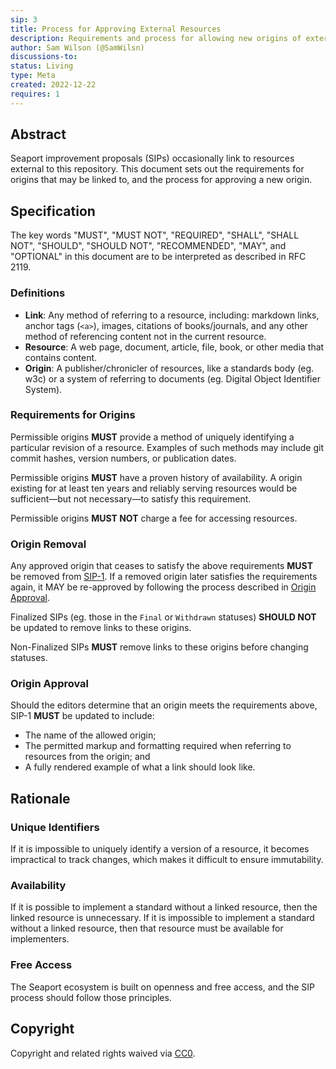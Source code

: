 ```yaml
---
sip: 3
title: Process for Approving External Resources
description: Requirements and process for allowing new origins of external resources
author: Sam Wilson (@SamWilsn)
discussions-to:
status: Living
type: Meta
created: 2022-12-22
requires: 1
---
```


## Abstract

Seaport improvement proposals (SIPs) occasionally link to resources external to this repository. This document sets out the requirements for origins that may be linked to, and the process for approving a new origin.

## Specification

The key words "MUST", "MUST NOT", "REQUIRED", "SHALL", "SHALL NOT", "SHOULD", "SHOULD NOT", "RECOMMENDED", "MAY", and "OPTIONAL" in this document are to be interpreted as described in RFC 2119.

### Definitions

- **Link**: Any method of referring to a resource, including: markdown links, anchor tags (`<a>`), images, citations of books/journals, and any other method of referencing content not in the current resource.
- **Resource**: A web page, document, article, file, book, or other media that contains content.
- **Origin**: A publisher/chronicler of resources, like a standards body (eg. w3c) or a system of referring to documents (eg. Digital Object Identifier System).

### Requirements for Origins

Permissible origins **MUST** provide a method of uniquely identifying a particular revision of a resource. Examples of such methods may include git commit hashes, version numbers, or publication dates.

Permissible origins **MUST** have a proven history of availability. A origin existing for at least ten years and reliably serving resources would be sufficient—but not necessary—to satisfy this requirement.

Permissible origins **MUST NOT** charge a fee for accessing resources.

### Origin Removal

Any approved origin that ceases to satisfy the above requirements **MUST** be removed from [SIP-1](./sip-1.md). If a removed origin later satisfies the requirements again, it MAY be re-approved by following the process described in [Origin Approval](#origin-approval).

Finalized SIPs (eg. those in the `Final` or `Withdrawn` statuses) **SHOULD NOT** be updated to remove links to these origins.

Non-Finalized SIPs **MUST** remove links to these origins before changing statuses.

### Origin Approval

Should the editors determine that an origin meets the requirements above, SIP-1 **MUST** be updated to include:

- The name of the allowed origin;
- The permitted markup and formatting required when referring to resources from the origin; and
- A fully rendered example of what a link should look like.

## Rationale

### Unique Identifiers

If it is impossible to uniquely identify a version of a resource, it becomes impractical to track changes, which makes it difficult to ensure immutability.

### Availability

If it is possible to implement a standard without a linked resource, then the linked resource is unnecessary. If it is impossible to implement a standard without a linked resource, then that resource must be available for implementers.

### Free Access

The Seaport ecosystem is built on openness and free access, and the SIP process should follow those principles.

## Copyright

Copyright and related rights waived via [CC0](../LICENSE.md).
